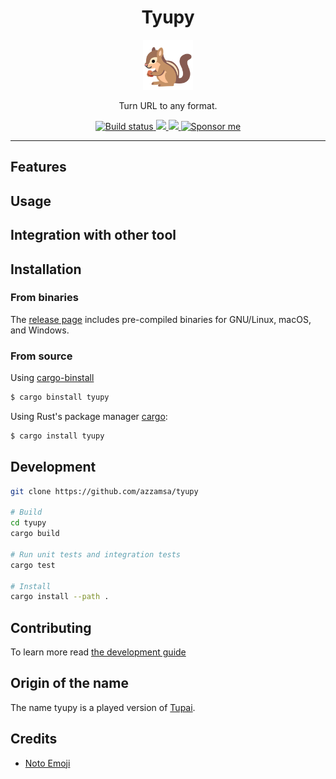 <div align="center">
  <h1>Tyupy</h1>

<img src='docs/logo.svg' width=80px />

Turn URL to any format.

<a href="https://github.com/azzamsa/tyupy/actions/workflows/ci.yml">
    <img src="https://github.com/azzamsa/tyupy/actions/workflows/ci.yml/badge.svg" alt="Build status" />
  </a>

<a href="https://crates.io/crates/tyupy">
    <img src="https://img.shields.io/crates/v/tyupy.svg">
  </a>

<a href=" https://docs.rs/tyupy/">
    <img src="https://docs.rs/tyupy/badge.svg">
  </a>

<a href="https://azzamsa.com/support/">
    <img alt="Sponsor me" src="https://img.shields.io/badge/Sponsor%20Me-%F0%9F%92%96-ff69b4">
  </a>

<p><p/>

</div>

---

## Features

## Usage

## Integration with other tool

## Installation

### From binaries

The [release page](https://github.com/azzamsa/tyupy/releases) includes
pre-compiled binaries for GNU/Linux, macOS, and Windows.

### From source

Using [cargo-binstall](https://github.com/cargo-bins/cargo-binstall)

```bash
$ cargo binstall tyupy
```

Using Rust's package manager [cargo](https://github.com/rust-lang/cargo):

```bash
$ cargo install tyupy
```

## Development

```bash
git clone https://github.com/azzamsa/tyupy

# Build
cd tyupy
cargo build

# Run unit tests and integration tests
cargo test

# Install
cargo install --path .
```

## Contributing

To learn more read [the development guide](docs/dev/README.md)

## Origin of the name

The name tyupy is a played version of [Tupai](https://id.wikipedia.org/wiki/Tupai).

## Credits

- [Noto Emoji](https://github.com/googlefonts/noto-emoji)
